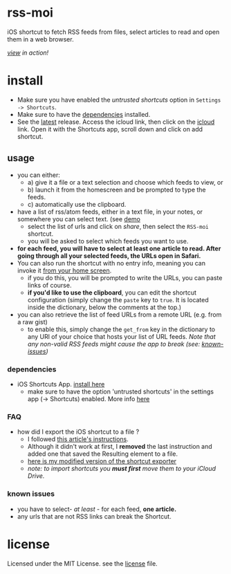 # rss-moi
iOS shortcut to fetch RSS feeds from files, select articles to read and open them in a web browser.

*[view](/media/demo.gif) in action!*

# install
- Make sure you have enabled the *untrusted shortcuts* option in `Settings -> Shortcuts`.
- Make sure to have the [dependencies](#dependencies) installed.
- See the [latest](https//github.com/trevcan/rss-moi/releases) 
release. Access the icloud link, then click on the [icloud](https://www.icloud.com/shortcuts/4ced91389cea45738998d5ca9e177d49)
link. Open it with the Shortcuts app, scroll down and click on add shortcut.

## usage
- you can either:
	- a) give it a file or a text selection and choose which feeds to view, or
	- b) launch it from the homescreen and be prompted to type the feeds.
	- c) automatically use the clipboard.
- have a list of rss/atom feeds, either in a text file, in your notes,
or somewhere you can select text. (see [demo](/media/demo.gif)
  - select the list of urls and click on *share*, then select the `RSS-moi` shortcut.
  - you will be asked to select which feeds you want to use.
- **for each feed, you will have to select at least one article to read. After going through all your selected feeds, the URLs open in Safari.**
- You can also run the shortcut with no entry info, meaning you can invoke it [from your home screen](https://support.apple.com/guide/shortcuts/add-a-shortcut-to-the-home-screen-apd735880972/ios).
  - if you do this, you will be prompted to write the URLs, you can paste links of course.
  - **if you'd like to use the clipboard**, you can edit the shortcut configuration (simply change the `paste` key to `true`. It is located inside the dictionary, below the comments at the top.)
- you can also retrieve the list of feed URLs from a remote URL (e.g. from a raw gist)
  - to enable this, simply change the `get_from` key in the dictionary to any URl of your choice that
  hosts your list of URL feeds. *Note that any non-valid RSS feeds might cause the app to break (see: [known-issues](#known-issues))*


### dependencies
- iOS Shortcuts App. [install here](https://apps.apple.com/us/app/shortcuts/id915249334)
  - make sure to have the option 'untrusted shortcuts' in the settings app (-> Shortcuts) enabled. More info [here](https://support.apple.com/en-us/HT210628)

### FAQ
- how did I export the iOS shortcut to a file ?
  - I followed [this article's instructions](https://www.addictivetips.com/ios/save-iphone-shortcut-offline/).
  - Although it didn't work at first, I **removed** the last instruction and added one that saved the Resulting element to a file.
  - [here is my modified version of the shortcut exporter](https://www.icloud.com/shortcuts/cde4969f06b14a47ab6a6df46d404326)
  - *note: to import shortcuts you **must first** move them to your iCloud Drive.*


### known issues
- you have to select- *at least* - for each feed, **one article.**
- any urls that are not RSS links can break the Shortcut.



# license
Licensed under the MIT License. see the [license](/LICENSE) file.
